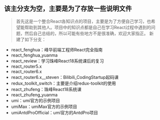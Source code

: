 ## 该主分支为空，主要是为了存放一些说明文件
>首先这是一个整合React各知识点的项目，主要是为了方便自己学习，也希望能帮助到其他人。项目中的知识点都是自己在学习React过程中遇到的问题，然后自己总结的，所以可能有些地方不是很准确，欢迎大家指正。
新建了如下分支：
- react_fenghua：峰华前端工程师React完全指南
- react_fenghua_yuanma
- react_review：学习珠峰React18系统课后的复习
- react_router5.x
- react_router6.x
- react_router6.x__steven：Bilibili_CodingStartup起码课
- redux_toolkit_switch：主要是介绍redux-toolkit的使用
- react_zhufeng：珠峰React18系统课
- react_zhufeng_yuanma
- umi：umi官方的示例项目
- umiMax：umiMax官方的示例项目
- umiAntdProOfficial：umi官方的AntdPro项目